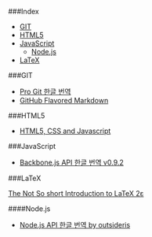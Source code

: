 ###Index
* [GIT](#git)
* [HTML5](#html5)
* [JavaScript](#javascript)
    * [Node.js](#nodejs)
* [LaTeX](#latex)

###GIT
* [Pro Git 한글 번역](http://git-scm.com/book/ko/)
* [GitHub Flavored Markdown](https://help.github.com/articles/github-flavored-markdown)

###HTML5
* [HTML5, CSS and Javascript](http://fromyou.tistory.com/581)

###JavaScript
* [Backbone.js API 한글 번역 v0.9.2](http://iwidgets.kr/document/backbonejs.html)

###LaTeX

[The Not So short Introduction to LaTeX 2ε](http://www.ctan.org/tex-archive/info/lshort/korean)

####Node.js
* [Node.js API 한글 번역 by outsideris](http://nodejs.sideeffect.kr/docs/)
